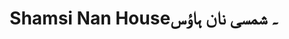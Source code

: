 ---
title: "Shamsi Nan House۔ شمسی نان ہاؤس"
url: /karachi/shamsi-nan-house-shmsy-nn-hw-s/
shop: shop
---